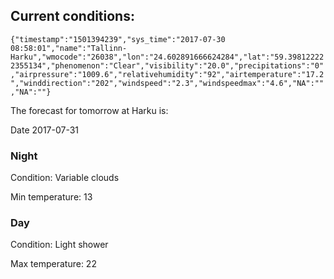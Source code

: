 ## Current conditions: 
 ``` {"timestamp":"1501394239","sys_time":"2017-07-30 08:58:01","name":"Tallinn-Harku","wmocode":"26038","lon":"24.602891666624284","lat":"59.398122222355134","phenomenon":"Clear","visibility":"20.0","precipitations":"0","airpressure":"1009.6","relativehumidity":"92","airtemperature":"17.2","winddirection":"202","windspeed":"2.3","windspeedmax":"4.6","NA":"","NA":""} ```

 The forecast for tomorrow at Harku is: 

Date 2017-07-31 

### Night 

Condition: Variable clouds 

Min temperature: 13 

### Day 

Condition: Light shower 

Max temperature: 22 

